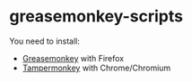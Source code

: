 greasemonkey-scripts
====================

You need to install:
 * [Greasemonkey](https://addons.mozilla.org/firefox/addon/greasemonkey/) with Firefox
 * [Tampermonkey](https://chrome.google.com/webstore/detail/tampermonkey/dhdgffkkebhmkfjojejmpbldmpobfkfo) with Chrome/Chromium
